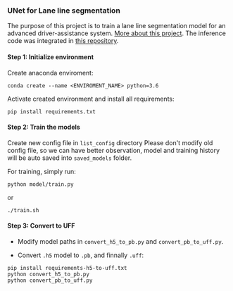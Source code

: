 ### UNet for Lane line segmentation

The purpose of this project is to train a lane line segmentation model for an advanced driver-assistance system. [More about this project](https://aicurious.io/posts/adas-jetson-nano-intro-and-hardware/). The inference code was integrated in [this repository](https://github.com/vietanhdev/car-smart-cam).

#### Step 1: Initialize environment

Create anaconda enviroment:

```conda create --name <ENVIROMENT_NAME> python=3.6```

Activate created environment and install all requirements:

```pip install requirements.txt```


#### Step 2: Train the models

Create new config file in ```list_config``` directory Please don't modify old config file, so we can have better observation, model and training history will be auto saved into ```saved_models``` folder.

For training, simply run:

```python model/train.py```

or

```./train.sh```


#### Step 3: Convert to UFF

- Modify model paths in `convert_h5_to_pb.py` and `convert_pb_to_uff.py`.

- Convert `.h5` model to `.pb`, and finnally `.uff`: 

```
pip install requirements-h5-to-uff.txt
python convert_h5_to_pb.py
python convert_pb_to_uff.py
```